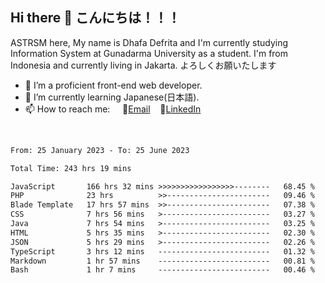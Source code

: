 ## Hi there 👋 こんにちは！！！
ASTRSM here, My name is Dhafa Defrita and I'm currently studying Information System at Gunadarma University as a student. I'm from Indonesia and currently living in Jakarta. よろしくお願いたします

- 🔭 I’m a proficient front-end web developer.
- 🌱 I’m currently learning Japanese(日本語).
- 📫 How to reach me: &nbsp;&nbsp;&nbsp;&nbsp;📧[Email](dhafadefrita@gmail.com)&nbsp;&nbsp;&nbsp;&nbsp;💼[LinkedIn](https://www.linkedin.com/in/dhafa-defrita-rama-yudistira-9357a9229/)
<br>
<!-- <p align="left">
<a href="https://github.com/ASTRSM">
  <img height="180em" src="https://github-readme-stats-eight-theta.vercel.app/api?username=ASTRSM&show_icons=true&theme=dracula&include_all_commits=true&count_private=true"/>
  <img height="180em" src="https://github-readme-stats-eight-theta.vercel.app/api/top-langs/?username=ASTRSM&layout=compact&langs_count=8&theme=dracula"/>
</a>
</p> -->

<!--START_SECTION:waka-->

```txt
From: 25 January 2023 - To: 25 June 2023

Total Time: 243 hrs 19 mins

JavaScript       166 hrs 32 mins >>>>>>>>>>>>>>>>>--------   68.45 %
PHP              23 hrs          >>-----------------------   09.46 %
Blade Template   17 hrs 57 mins  >>-----------------------   07.38 %
CSS              7 hrs 56 mins   >------------------------   03.27 %
Java             7 hrs 54 mins   >------------------------   03.25 %
HTML             5 hrs 35 mins   >------------------------   02.30 %
JSON             5 hrs 29 mins   >------------------------   02.26 %
TypeScript       3 hrs 12 mins   -------------------------   01.32 %
Markdown         1 hr 57 mins    -------------------------   00.81 %
Bash             1 hr 7 mins     -------------------------   00.46 %
```

<!--END_SECTION:waka-->
